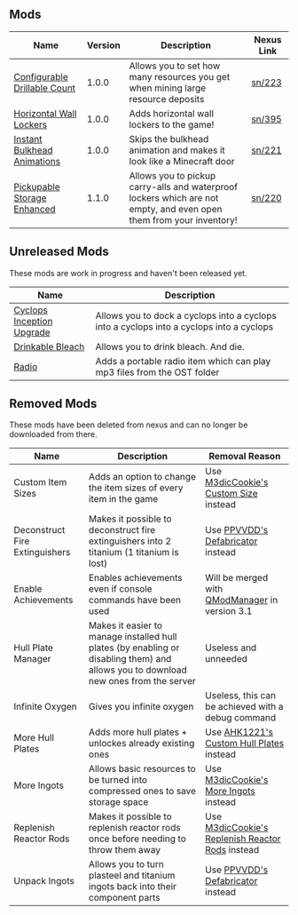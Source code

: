 ## Mods

| Name | Version | Description | Nexus Link |
|-|-|-|-|
| [Configurable Drillable Count](ConfigurableDrillableCount) | 1.0.0 | Allows you to set how many resources you get when mining large resource deposits | [sn/223](https://www.nexusmods.com/subnautica/mods/223) |
| [Horizontal Wall Lockers](HorizontalWallLockers) | 1.0.0 | Adds horizontal wall lockers to the game! | [sn/395](https://www.nexusmods.com/subnautica/mods/395)
| [Instant Bulkhead Animations](InstantBulkheadAnimations) | 1.0.0 | Skips the bulkhead animation and makes it look like a Minecraft door | [sn/221](https://nexusmods.com/subnautica/mods/221) |
| [Pickupable Storage Enhanced](PickupFullCarryalls) | 1.1.0 | Allows you to pickup carry-alls and waterproof lockers which are not empty, and even open them from your inventory! | [sn/220](https://www.nexusmods.com/subnautica/mods/220) |
  
## Unreleased Mods
These mods are work in progress and haven't been released yet.

| Name | Description |
|-|-|
| [Cyclops Inception Upgrade](CyclopsInceptionUpgrade) | Allows you to dock a cyclops into a cyclops into a cyclops into a cyclops into a cyclops |
| [Drinkable Bleach](DrinkableBleach) | Allows you to drink bleach. And die. |
| [Radio](SonyWalkman) | Adds a portable radio item which can play mp3 files from the OST folder |
  
## Removed Mods
These mods have been deleted from nexus and can no longer be downloaded from there.
  
| Name | Description | Removal Reason |
|-|-|-|
| Custom Item Sizes | Adds an option to change the item sizes of every item in the game | Use [M3dicCookie's Custom Size](https://www.nexusmods.com/subnautica/mods/208) instead
| Deconstruct Fire Extinguishers | Makes it possible to deconstruct fire extinguishers into 2 titanium (1 titanium is lost) | Use [PPVVDD's Defabricator](https://www.nexusmods.com/subnautica/mods/216) instead |
| Enable Achievements | Enables achievements even if console commands have been used | Will be merged with [QModManager](https://www.nexusmods.com/subnautica/mods/201) in version 3.1 |
| Hull Plate Manager | Makes it easier to manage installed hull plates (by enabling or disabling them) and allows you to download new ones from the server | Useless and unneeded |
| Infinite Oxygen | Gives you infinite oxygen | Useless, this can be achieved with a debug command |
| More Hull Plates | Adds more hull plates + unlockes already existing ones | Use [AHK1221's Custom Hull Plates](https://www.nexusmods.com/subnautica/mods/95) instead |
| More Ingots | Allows basic resources to be turned into compressed ones to save storage space | Use [M3dicCookie's More Ingots](https://www.nexusmods.com/subnautica/mods/196) instead |
| Replenish Reactor Rods | Makes it possible to replenish reactor rods once before needing to throw them away | Use [M3dicCookie's Replenish Reactor Rods](https://www.nexusmods.com/subnautica/mods/230) instead |
| Unpack Ingots | Allows you to turn plasteel and titanium ingots back into their component parts | Use [PPVVDD's Defabricator](https://www.nexusmods.com/subnautica/mods/216) instead |
